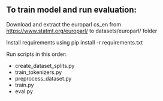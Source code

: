 ## To train model and run evaluation:

Download and extract the europarl cs_en from https://www.statmt.org/europarl/ to datasets/europarl/ folder

Install requirements using pip install -r requirements.txt

Run scripts in this order:
- create_dataset_splits.py
- train_tokenizers.py
- preprocess_dataset.py
- train.py
- eval.py
